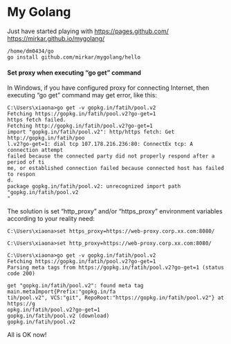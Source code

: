 # My Golang

Just have started playing with https://pages.github.com/
https://mirkar.github.io/mygolang/

```
/home/dm0434/go
go install github.com/mirkar/mygolang/hello
```

#### Set proxy when executing “go get” command

In Windows, if you have configured proxy for connecting Internet, then executing “go get” command may get error, like this:

```
C:\Users\xiaona>go get -v gopkg.in/fatih/pool.v2
Fetching https://gopkg.in/fatih/pool.v2?go-get=1
https fetch failed.
Fetching http://gopkg.in/fatih/pool.v2?go-get=1
import "gopkg.in/fatih/pool.v2": http/https fetch: Get http://gopkg.in/fatih/poo
l.v2?go-get=1: dial tcp 107.178.216.236:80: ConnectEx tcp: A connection attempt
failed because the connected party did not properly respond after a period of ti
me, or established connection failed because connected host has failed to respon
d.
package gopkg.in/fatih/pool.v2: unrecognized import path "gopkg.in/fatih/pool.v2
"
```

The solution is set “http_proxy” and/or “https_proxy” environment variables according to your reality need:

```
C:\Users\xiaona>set https_proxy=https://web-proxy.corp.xx.com:8080/

C:\Users\xiaona>set http_proxy=https://web-proxy.corp.xx.com:8080/

C:\Users\xiaona>go get -v gopkg.in/fatih/pool.v2
Fetching https://gopkg.in/fatih/pool.v2?go-get=1
Parsing meta tags from https://gopkg.in/fatih/pool.v2?go-get=1 (status code 200)

get "gopkg.in/fatih/pool.v2": found meta tag main.metaImport{Prefix:"gopkg.in/fa
tih/pool.v2", VCS:"git", RepoRoot:"https://gopkg.in/fatih/pool.v2"} at https://g
opkg.in/fatih/pool.v2?go-get=1
gopkg.in/fatih/pool.v2 (download)
gopkg.in/fatih/pool.v2 
```

All is OK now!
